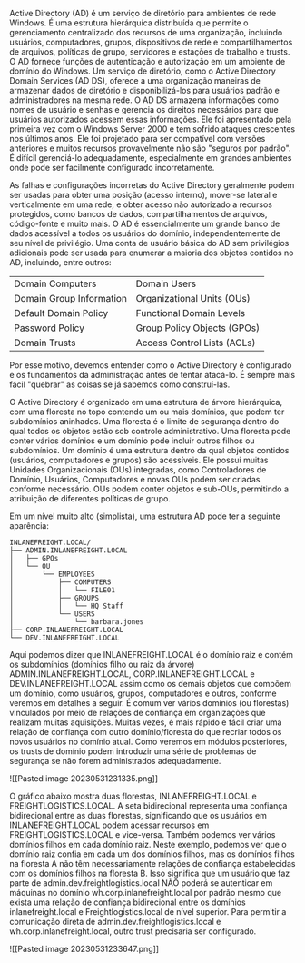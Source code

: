 
Active Directory (AD) é um serviço de diretório para ambientes de rede Windows. É uma estrutura hierárquica distribuída que permite o gerenciamento centralizado dos recursos de uma organização, incluindo usuários, computadores, grupos, dispositivos de rede e compartilhamentos de arquivos, políticas de grupo, servidores e estações de trabalho e trusts. O AD fornece funções de autenticação e autorização em um ambiente de domínio do Windows. Um serviço de diretório, como o Active Directory Domain Services (AD DS), oferece a uma organização maneiras de armazenar dados de diretório e disponibilizá-los para usuários padrão e administradores na mesma rede. O AD DS armazena informações como nomes de usuário e senhas e gerencia os direitos necessários para que usuários autorizados acessem essas informações. Ele foi apresentado pela primeira vez com o Windows Server 2000 e tem sofrido ataques crescentes nos últimos anos. Ele foi projetado para ser compatível com versões anteriores e muitos recursos provavelmente não são "seguros por padrão". É difícil gerenciá-lo adequadamente, especialmente em grandes ambientes onde pode ser facilmente configurado incorretamente.

As falhas e configurações incorretas do Active Directory geralmente podem ser usadas para obter uma posição (acesso interno), mover-se lateral e verticalmente em uma rede, e obter acesso não autorizado a recursos protegidos, como bancos de dados, compartilhamentos de arquivos, código-fonte e muito mais. O AD é essencialmente um grande banco de dados acessível a todos os usuários do domínio, independentemente de seu nível de privilégio. Uma conta de usuário básica do AD sem privilégios adicionais pode ser usada para enumerar a maioria dos objetos contidos no AD, incluindo, entre outros:

|   |   |
|---|---|
|Domain Computers|Domain Users|
|Domain Group Information|Organizational Units (OUs)|
|Default Domain Policy|Functional Domain Levels|
|Password Policy|Group Policy Objects (GPOs)|
|Domain Trusts|Access Control Lists (ACLs)|

Por esse motivo, devemos entender como o Active Directory é configurado e os fundamentos da administração antes de tentar atacá-lo. É sempre mais fácil "quebrar" as coisas se já sabemos como construí-las.

O Active Directory é organizado em uma estrutura de árvore hierárquica, com uma floresta no topo contendo um ou mais domínios, que podem ter subdomínios aninhados. Uma floresta é o limite de segurança dentro do qual todos os objetos estão sob controle administrativo. Uma floresta pode conter vários domínios e um domínio pode incluir outros filhos ou subdomínios. Um domínio é uma estrutura dentro da qual objetos contidos (usuários, computadores e grupos) são acessíveis. Ele possui muitas Unidades Organizacionais (OUs) integradas, como Controladores de Domínio, Usuários, Computadores e novas OUs podem ser criadas conforme necessário. OUs podem conter objetos e sub-OUs, permitindo a atribuição de diferentes políticas de grupo.

Em um nível muito alto (simplista), uma estrutura AD pode ter a seguinte aparência:

```shell-session
INLANEFREIGHT.LOCAL/
├── ADMIN.INLANEFREIGHT.LOCAL
│   ├── GPOs
│   └── OU
│       └── EMPLOYEES
│           ├── COMPUTERS
│           │   └── FILE01
│           ├── GROUPS
│           │   └── HQ Staff
│           └── USERS
│               └── barbara.jones
├── CORP.INLANEFREIGHT.LOCAL
└── DEV.INLANEFREIGHT.LOCAL
```

Aqui podemos dizer que INLANEFREIGHT.LOCAL é o domínio raiz e contém os subdomínios (domínios filho ou raiz da árvore) ADMIN.INLANEFREIGHT.LOCAL, CORP.INLANEFREIGHT.LOCAL e DEV.INLANEFREIGHT.LOCAL assim como os demais objetos que compõem um domínio, como usuários, grupos, computadores e outros, conforme veremos em detalhes a seguir. É comum ver vários domínios (ou florestas) vinculados por meio de relações de confiança em organizações que realizam muitas aquisições. Muitas vezes, é mais rápido e fácil criar uma relação de confiança com outro domínio/floresta do que recriar todos os novos usuários no domínio atual. Como veremos em módulos posteriores, os trusts de domínio podem introduzir uma série de problemas de segurança se não forem administrados adequadamente.

![[Pasted image 20230531231335.png]]

O gráfico abaixo mostra duas florestas, INLANEFREIGHT.LOCAL e FREIGHTLOGISTICS.LOCAL. A seta bidirecional representa uma confiança bidirecional entre as duas florestas, significando que os usuários em INLANEFREIGHT.LOCAL podem acessar recursos em FREIGHTLOGISTICS.LOCAL e vice-versa. Também podemos ver vários domínios filhos em cada domínio raiz. Neste exemplo, podemos ver que o domínio raiz confia em cada um dos domínios filhos, mas os domínios filhos na floresta A não têm necessariamente relações de confiança estabelecidas com os domínios filhos na floresta B. Isso significa que um usuário que faz parte de admin.dev.freightlogistics.local NÃO poderá se autenticar em máquinas no domínio wh.corp.inlanefreight.local por padrão mesmo que exista uma relação de confiança bidirecional entre os domínios inlanefreight.local e Freightlogistics.local de nível superior. Para permitir a comunicação direta de admin.dev.freightlogistics.local e wh.corp.inlanefreight.local, outro trust precisaria ser configurado.

![[Pasted image 20230531233647.png]]

